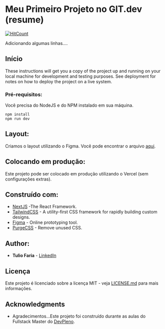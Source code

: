 # Meu Primeiro Projeto no GIT.dev (resume)

[![HitCount](https://hits.dwyl.com/VagnerCezar/meu-projeto-git.svg)](https://hits.dwyl.com/VagnerCezar/meu-projeto-git)

Adicionando algumas linhas....

## Início

These instructions will get you a copy of the project up and running on your local machine for development and testing purposes. See deployment for notes on how to deploy the project on a live system.

### Pré-requisitos:

Você precisa do NodeJS e do NPM instalado em sua máquina.

```
npm install
npm run dev
```

## Layout:

Criamos o layout utilizando o Figma. Você pode encontrar o arquivo [aqui](https://www.figma.com/file/9bUM0ZS9hzXS9eh9VMXEbc/resume?node-id=0%3A1).

## Colocando em produção:

Este projeto pode ser colocado em produção utilizando o Vercel (sem configurações extras).

## Construído com:

* [NextJS](https://nextjs.org/) -The React Framework.
* [TailwindCSS](https://tailwindcss.com/) - A utility-first CSS framework for
rapidly building custom designs.
* [Figma](https://figma.com/) - Online prototyping tool.
* [PurgeCSS](https://purgecss.com/) - Remove unused CSS. 

## Author:

* **Tulio Faria** - [LinkedIn](https://www.linkedin.com/in/tuliofaria/)


## Licença

Este projeto é licenciado sobre a licença MIT - veja [LICENSE.md](LICENSE.md) para mais informações.

## Acknowledgments

* Agradecimentos...Este projeto foi construído durante as aulas do Fullstack Master do [DevPleno](https://devpleno.com).
